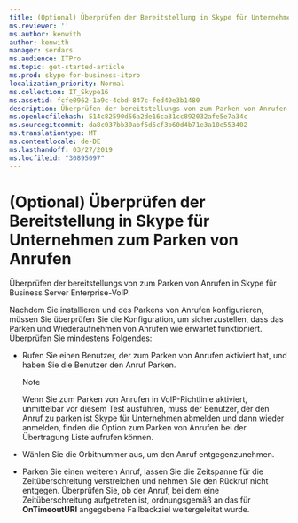 ```yaml
---
title: (Optional) Überprüfen der Bereitstellung in Skype für Unternehmen zum Parken von Anrufen
ms.reviewer: ''
ms.author: kenwith
author: kenwith
manager: serdars
ms.audience: ITPro
ms.topic: get-started-article
ms.prod: skype-for-business-itpro
localization_priority: Normal
ms.collection: IT_Skype16
ms.assetid: fcfe0962-1a9c-4cbd-847c-fed40e3b1480
description: Überprüfen der bereitstellungs von zum Parken von Anrufen in Skype für Business Server Enterprise-VoIP.
ms.openlocfilehash: 514c82590d56a2de16ca31cc892032afe5e7a34c
ms.sourcegitcommit: da8c037bb30abf5d5cf3b60d4b71e3a10e553402
ms.translationtype: MT
ms.contentlocale: de-DE
ms.lasthandoff: 03/27/2019
ms.locfileid: "30895097"
---
```

# <a name="optional-verify-call-park-deployment-in-skype-for-business"></a>(Optional) Überprüfen der Bereitstellung in Skype für Unternehmen zum Parken von Anrufen
 
Überprüfen der bereitstellungs von zum Parken von Anrufen in Skype für Business Server Enterprise-VoIP. 
  
Nachdem Sie installieren und des Parkens von Anrufen konfigurieren, müssen Sie überprüfen Sie die Konfiguration, um sicherzustellen, dass das Parken und Wiederaufnehmen von Anrufen wie erwartet funktioniert. Überprüfen Sie mindestens Folgendes:
  
- Rufen Sie einen Benutzer, der zum Parken von Anrufen aktiviert hat, und haben Sie die Benutzer den Anruf Parken.
    
    > [!NOTE]
    > Wenn Sie zum Parken von Anrufen in VoIP-Richtlinie aktiviert, unmittelbar vor diesem Test ausführen, muss der Benutzer, der den Anruf zu parken ist Skype für Unternehmen abmelden und dann wieder anmelden, finden die Option zum Parken von Anrufen bei der Übertragung Liste aufrufen können. 
  
- Wählen Sie die Orbitnummer aus, um den Anruf entgegenzunehmen.
    
- Parken Sie einen weiteren Anruf, lassen Sie die Zeitspanne für die Zeitüberschreitung verstreichen und nehmen Sie den Rückruf nicht entgegen. Überprüfen Sie, ob der Anruf, bei dem eine Zeitüberschreitung aufgetreten ist, ordnungsgemäß an das für **OnTimeoutURI** angegebene Fallbackziel weitergeleitet wurde.
    

